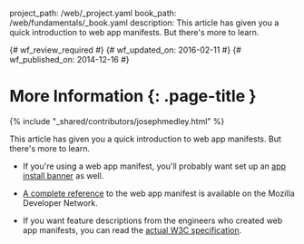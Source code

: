 project_path: /web/_project.yaml
book_path: /web/fundamentals/_book.yaml
description: This article has given you a quick introduction to web app manifests. But there's more to learn.

{# wf_review_required #}
{# wf_updated_on: 2016-02-11 #}
{# wf_published_on: 2014-12-16 #}

# More Information {: .page-title }

{% include "_shared/contributors/josephmedley.html" %}

This article has given you a quick introduction to web app manifests. But there's more to learn.

* If you're using a web app manifest, you'll probably want set up an [app install banner](/web/fundamentals/engage-and-retain/app-install-banners) as well. 

* [A complete reference](https://developer.mozilla.org/en-US/docs/Web/Manifest) to the web app manifest is available on the Mozilla Developer Network.

* If you want feature descriptions from the engineers who created web app manifests, you can read the [actual W3C specification](http://www.w3.org/TR/appmanifest/).